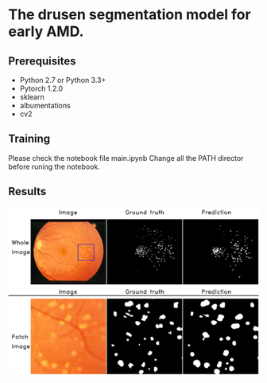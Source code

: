 
# The drusen segmentation model for early AMD.

## Prerequisites
- Python 2.7 or Python 3.3+
- Pytorch 1.2.0
- sklearn
- albumentations
- cv2

## Training
Please check the notebook file main.ipynb
Change all the PATH director before runing the notebook.

## Results
![alt text](https://github.com/QuangBK/drusen_seg/blob/master/fig_github.png?raw=true)
